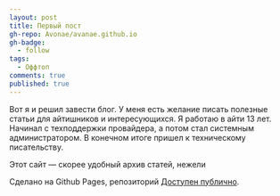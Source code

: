 ```yaml
---
layout: post
title: Первый пост
gh-repo: Avonae/avanae.github.io
gh-badge:
  - follow
tags:
  - Оффтоп
comments: true
published: true
---
```


Вот я и решил завести блог. У меня есть желание писать полезные статьи для айтишников и интересующихся.
Я работаю в айти 13 лет. Начинал с техподдержки провайдера, а потом стал системным администратором. В конечном итоге пришел к техническому писательству. 

Этот сайт — скорее удобный архив статей, нежели 

Сделано на Github Pages, репозиторий [Доступен публично](https://github.com/Avonae/Blog).
